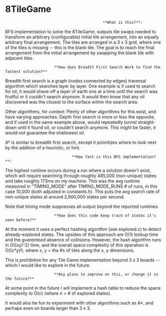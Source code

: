 # 8TileGame
                                                **What is this?**: 
BFS implementation to solve the 8TileGame, outputs tile swaps needed to transform
an arbitrary (configurable) initial tile arrangement, into an equally arbitrary final arrangement.
The tiles are arranged in a 3 x 3 grid, where one of the tiles is missing -- this is the blank tile.
The goal is to reach the final arrangement from the initial arrangement by swapping the blank tile 
with adjacent tiles.
              
                          **How does Breadth First Search Work to find the fastest solution?**
 Breadth first search is a graph (nodes connected by edges) traversal algorithm which searches layer 
by layer. One example is if used to search for oil, it would shave off a layer of earth one at a 
time until the search was fruitful or it couldn't search anymore. It would then know that any oil 
discovered was the closest to the surface within the search area.

Other algorithms, for context:
Plenty of other algorithms for this exist, and have varying approaches. Depth first search is more or less the opposite, and if used in the same example above, would repeatedly tunnel straight-down until it found oil, or couldn't search anymore. This might be faster, it would not guarantee the shallowest oil.

A* is similar to breadth first search, except it prioritizes where to look next by the addition of 
a heuristic, or hint. 

                                  **How fast is this BFS implementation?**: 
The highest runtime occurs during a run where a solution doesn't exist, which will require                  searching through roughly 485,000 (non-unique) states and take roughly 173ms on my machine. 
This was the avg runtime measured in "TIMING_MODE" after TIMING_MODE_RUNS # of runs, in this case                 10,000 (both adjusted in constants.h). This puts the avg search rate of non-unique states at around 
2,800,000 states per second. 

Note that timing mode suppresses all output beyond the reported runtimes.
              

                          **How does this code keep track of states it's seen before?**
At the moment it uses a perfect hashing algorithm (see explored.c) to detect already-explored states.
The upsides of this approach are O(1) lookup time and the *guaranteed* absence of collisions.
However, the hash algorithm runs in O((xy)^2) time, and the overall space complexity of this operation is O((x*y)!), where x, y = the #s of tiles along the x, y dimensions.

This is prohibitive for any Tile Game implementation beyond 3 x 3 boards -- which I would like to explore in the future.

                          **Any plans to improve on this, or change it in the future?**
At some point in the future I will implement a hash table to reduce the space complexity
to O(n) (where n = # of explored states). 

It would also be fun to experiment with other algorithms such as A*, and perhaps even on boards larger than 3 x 3.  


